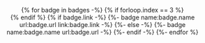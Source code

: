 <!--suppress HtmlDeprecatedAttribute -->
<div align="center">

{% for badge in badges -%}
    {% if forloop.index == 3 %}</br>{% endif %}
    {% if badge.link -%}
        {%- badge name:badge.name url:badge.url link:badge.link -%}
    {%- else -%}
        {%- badge name:badge.name url:badge.url -%}
    {%- endif -%}
{%- endfor %}

</div>
